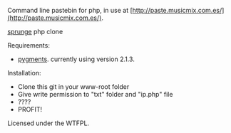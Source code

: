 Command line pastebin for php, in use at [http://paste.musicmix.com.es/](http://paste.musicmix.com.es/).

[sprunge](https://github.com/rupa/sprunge) php clone

Requirements:

* [pygments](http://pygments.org/). currently using version 2.1.3.

Installation:

* Clone this git in your www-root folder
* Give write permission to "txt" folder and "ip.php" file
* ????
* PROFIT!

Licensed under the WTFPL.
